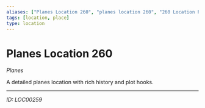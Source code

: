 ```yaml
---
aliases: ["Planes Location 260", "planes location 260", "260 Location Planes"]
tags: [location, place]
type: location
---
```


# Planes Location 260

*Planes*

A detailed planes location with rich history and plot hooks.

---
*ID: LOC00259*